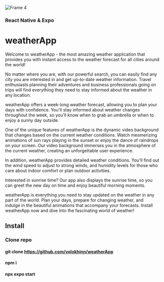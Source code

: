 
![Frame 4](https://github.com/volokhinn/weatherApp/assets/57394725/4bf5e02c-eb03-43f9-b96c-6190f8795092)

### React Native & Expo

# weatherApp

Welcome to weatherApp - the most amazing weather application that provides you with instant access to the weather forecast for all cities around the world!

No matter where you are, with our powerful search, you can easily find any city you are interested in and get up-to-date weather information. Travel enthusiasts planning their adventures and business professionals going on trips will find everything they need to stay informed about the weather in any location.

weatherApp offers a week-long weather forecast, allowing you to plan your days with confidence. You'll stay informed about weather changes throughout the week, so you'll know when to grab an umbrella or when to enjoy a sunny day outside.

One of the unique features of weatherApp is the dynamic video background that changes based on the current weather conditions. Watch mesmerizing animations of sun rays playing in the sunset or enjoy the dance of raindrops on your screen. Our video background immerses you in the atmosphere of the current weather, creating an unforgettable user experience.

In addition, weatherApp provides detailed weather conditions. You'll find out the wind speed to adjust to strong winds, and humidity levels for those who care about indoor comfort or plan outdoor activities.

Interested in sunrise time? Our app also displays the sunrise time, so you can greet the new day on time and enjoy beautiful morning moments.

weatherApp is everything you need to stay updated on the weather in any part of the world. Plan your days, prepare for changing weather, and indulge in the beautiful animations that accompany your forecasts. Install weatherApp now and dive into the fascinating world of weather!

## Install

### Clone repo

#### git clone https://github.com/volokhinn/weatherApp
#### npm i
#### npx expo start
